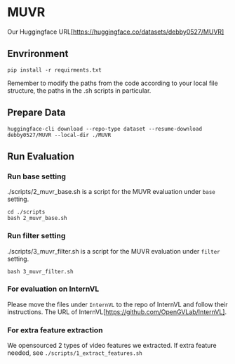 # MUVR
Our Huggingface URL[https://huggingface.co/datasets/debby0527/MUVR]

## Envrironment
```
pip install -r requirments.txt
```
Remember to modify the paths from the code according to your local file structure, the paths in the .sh scripts in particular.

## Prepare Data
```
huggingface-cli download --repo-type dataset --resume-download debby0527/MUVR --local-dir ./MUVR
```

## Run Evaluation

### Run base setting
./scripts/2_muvr_base.sh is a script for the MUVR evaluation under `base` setting.
```
cd ./scripts
bash 2_muvr_base.sh
```
### Run filter setting
./scripts/3_muvr_filter.sh is a script for the MUVR evaluation under `filter` setting.
```
bash 3_muvr_filter.sh
```
### For evaluation on InternVL
Please move the files under `InternVL` to the repo of InternVL and follow their instructions.
The URL of InternVL[https://github.com/OpenGVLab/InternVL].

### For extra feature extraction
We opensourced 2 types of video features we extracted. If extra feature needed, see `./scripts/1_extract_features.sh`
